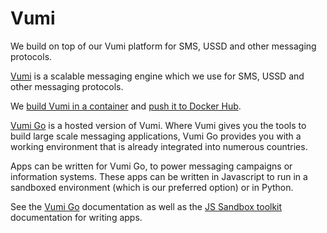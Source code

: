# Vumi

We build on top of our Vumi platform for SMS, USSD and other messaging protocols.

[Vumi][] is a scalable messaging engine which we use for SMS, USSD and other messaging
protocols.

We [build Vumi in a container][docker-vumi] and [push it to Docker Hub][dockerhub].

[Vumi Go][] is a hosted version of Vumi. Where Vumi gives you the tools to
build large scale messaging applications, Vumi Go provides you with a working
environment that is already integrated into numerous countries.

Apps can be written for Vumi Go, to power messaging campaigns or information systems.
These apps can be written in Javascript to run in a sandboxed environment (which is
our preferred option) or in Python.

See the [Vumi Go][] documentation as well as the [JS Sandbox toolkit][] documentation for
writing apps.

[Vumi]: https://github.com/praekelt/vumi
[docker-vumi]: https://github.com/praekeltfoundation/docker-vumi
[dockerhub]: https://hub.docker.com/r/praekeltfoundation/vumi/
[Vumi Go]: https://vumi-go.readthedocs.org/
[JS Sandbox toolkit]: https://vumi-jssandbox-toolkit.readthedocs.org/
